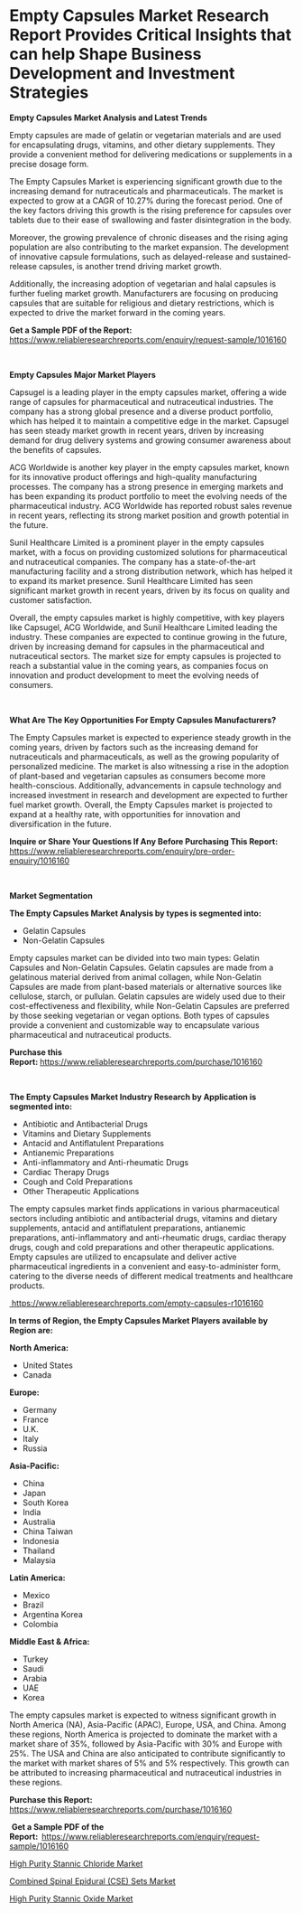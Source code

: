 <p><h1>Empty Capsules Market Research Report Provides Critical Insights that can help Shape Business Development and Investment Strategies</h1></p><p><strong>Empty Capsules Market Analysis and Latest Trends</strong></p>
<p><p>Empty capsules are made of gelatin or vegetarian materials and are used for encapsulating drugs, vitamins, and other dietary supplements. They provide a convenient method for delivering medications or supplements in a precise dosage form.</p><p>The Empty Capsules Market is experiencing significant growth due to the increasing demand for nutraceuticals and pharmaceuticals. The market is expected to grow at a CAGR of 10.27% during the forecast period. One of the key factors driving this growth is the rising preference for capsules over tablets due to their ease of swallowing and faster disintegration in the body.</p><p>Moreover, the growing prevalence of chronic diseases and the rising aging population are also contributing to the market expansion. The development of innovative capsule formulations, such as delayed-release and sustained-release capsules, is another trend driving market growth.</p><p>Additionally, the increasing adoption of vegetarian and halal capsules is further fueling market growth. Manufacturers are focusing on producing capsules that are suitable for religious and dietary restrictions, which is expected to drive the market forward in the coming years.</p></p>
<p><strong>Get a Sample PDF of the Report:&nbsp;</strong> <a href="https://www.reliableresearchreports.com/enquiry/request-sample/1016160">https://www.reliableresearchreports.com/enquiry/request-sample/1016160</a></p>
<p>&nbsp;</p>
<p><strong>Empty Capsules Major Market Players</strong></p>
<p><p>Capsugel is a leading player in the empty capsules market, offering a wide range of capsules for pharmaceutical and nutraceutical industries. The company has a strong global presence and a diverse product portfolio, which has helped it to maintain a competitive edge in the market. Capsugel has seen steady market growth in recent years, driven by increasing demand for drug delivery systems and growing consumer awareness about the benefits of capsules.</p><p>ACG Worldwide is another key player in the empty capsules market, known for its innovative product offerings and high-quality manufacturing processes. The company has a strong presence in emerging markets and has been expanding its product portfolio to meet the evolving needs of the pharmaceutical industry. ACG Worldwide has reported robust sales revenue in recent years, reflecting its strong market position and growth potential in the future.</p><p>Sunil Healthcare Limited is a prominent player in the empty capsules market, with a focus on providing customized solutions for pharmaceutical and nutraceutical companies. The company has a state-of-the-art manufacturing facility and a strong distribution network, which has helped it to expand its market presence. Sunil Healthcare Limited has seen significant market growth in recent years, driven by its focus on quality and customer satisfaction.</p><p>Overall, the empty capsules market is highly competitive, with key players like Capsugel, ACG Worldwide, and Sunil Healthcare Limited leading the industry. These companies are expected to continue growing in the future, driven by increasing demand for capsules in the pharmaceutical and nutraceutical sectors. The market size for empty capsules is projected to reach a substantial value in the coming years, as companies focus on innovation and product development to meet the evolving needs of consumers.</p></p>
<p>&nbsp;</p>
<p><strong>What Are The Key Opportunities For Empty Capsules Manufacturers?</strong></p>
<p><p>The Empty Capsules market is expected to experience steady growth in the coming years, driven by factors such as the increasing demand for nutraceuticals and pharmaceuticals, as well as the growing popularity of personalized medicine. The market is also witnessing a rise in the adoption of plant-based and vegetarian capsules as consumers become more health-conscious. Additionally, advancements in capsule technology and increased investment in research and development are expected to further fuel market growth. Overall, the Empty Capsules market is projected to expand at a healthy rate, with opportunities for innovation and diversification in the future.</p></p>
<p><strong>Inquire or Share Your Questions If Any Before Purchasing This Report:</strong> <a href="https://www.reliableresearchreports.com/enquiry/pre-order-enquiry/1016160">https://www.reliableresearchreports.com/enquiry/pre-order-enquiry/1016160</a></p>
<p>&nbsp;</p>
<p><strong>Market Segmentation</strong></p>
<p><strong>The Empty Capsules Market Analysis by types is segmented into:</strong></p>
<p><ul><li>Gelatin Capsules</li><li>Non-Gelatin Capsules</li></ul></p>
<p><p>Empty capsules market can be divided into two main types: Gelatin Capsules and Non-Gelatin Capsules. Gelatin capsules are made from a gelatinous material derived from animal collagen, while Non-Gelatin Capsules are made from plant-based materials or alternative sources like cellulose, starch, or pullulan. Gelatin capsules are widely used due to their cost-effectiveness and flexibility, while Non-Gelatin Capsules are preferred by those seeking vegetarian or vegan options. Both types of capsules provide a convenient and customizable way to encapsulate various pharmaceutical and nutraceutical products.</p></p>
<p><strong>Purchase this Report:&nbsp;</strong><a href="https://www.reliableresearchreports.com/purchase/1016160">https://www.reliableresearchreports.com/purchase/1016160</a></p>
<p>&nbsp;</p>
<p><strong>The Empty Capsules Market Industry Research by Application is segmented into:</strong></p>
<p><ul><li>Antibiotic and Antibacterial Drugs</li><li>Vitamins and Dietary Supplements</li><li>Antacid and Antiflatulent Preparations</li><li>Antianemic Preparations</li><li>Anti-inflammatory and Anti-rheumatic Drugs</li><li>Cardiac Therapy Drugs</li><li>Cough and Cold Preparations</li><li>Other Therapeutic Applications</li></ul></p>
<p><p>The empty capsules market finds applications in various pharmaceutical sectors including antibiotic and antibacterial drugs, vitamins and dietary supplements, antacid and antiflatulent preparations, antianemic preparations, anti-inflammatory and anti-rheumatic drugs, cardiac therapy drugs, cough and cold preparations and other therapeutic applications. Empty capsules are utilized to encapsulate and deliver active pharmaceutical ingredients in a convenient and easy-to-administer form, catering to the diverse needs of different medical treatments and healthcare products.</p></p>
<p><a href="https://www.reliableresearchreports.com/empty-capsules-r1016160">&nbsp;https://www.reliableresearchreports.com/empty-capsules-r1016160</a></p>
<p><strong>In terms of Region, the Empty Capsules Market Players available by Region are:</strong></p>
<p>
    <p> <strong> North America: </strong>
        <ul>
            <li>United States</li>
            <li>Canada</li>
        </ul>
        </p> 
    <p> <strong> Europe: </strong>
        <ul>
            <li>Germany</li>
            <li>France</li>
            <li>U.K.</li>
            <li>Italy</li>
            <li>Russia</li>
        </ul>
        </p> 
    <p> <strong> Asia-Pacific: </strong>
        <ul>
            <li>China</li>
            <li>Japan</li>
            <li>South Korea</li>
            <li>India</li>
            <li>Australia</li>
            <li>China Taiwan</li>
            <li>Indonesia</li>
            <li>Thailand</li>
            <li>Malaysia</li>
        </ul>
        </p> 
    <p> <strong> Latin America: </strong>
        <ul>
            <li>Mexico</li>
            <li>Brazil</li>
            <li>Argentina Korea</li>
            <li>Colombia</li>
        </ul>
        </p> 
    <p> <strong> Middle East & Africa: </strong>
        <ul>
            <li>Turkey</li>
            <li>Saudi</li>
            <li>Arabia</li>
            <li>UAE</li>
            <li>Korea</li>
        </ul>
    </p>
    </p>
<p><p>The empty capsules market is expected to witness significant growth in North America (NA), Asia-Pacific (APAC), Europe, USA, and China. Among these regions, North America is projected to dominate the market with a market share of 35%, followed by Asia-Pacific with 30% and Europe with 25%. The USA and China are also anticipated to contribute significantly to the market with market shares of 5% and 5% respectively. This growth can be attributed to increasing pharmaceutical and nutraceutical industries in these regions.</p></p>
<p><strong>Purchase this Report: </strong><a href="https://www.reliableresearchreports.com/purchase/1016160">https://www.reliableresearchreports.com/purchase/1016160</a></p>
<p>&nbsp;<strong>Get a Sample PDF of the Report:&nbsp;&nbsp;</strong><a href="https://www.reliableresearchreports.com/enquiry/request-sample/1016160">https://www.reliableresearchreports.com/enquiry/request-sample/1016160</a></p>
<p><strong></strong></p>
<p><p><a href="https://github.com/prosalinda88/Market-Research-Report-List-5/blob/main/high-purity-stannic-chloride-market.md">High Purity Stannic Chloride Market</a></p><p><a href="https://github.com/mdinislamsheik/Market-Research-Report-List-1/blob/main/combined-spinal-epidural-cse-sets-market.md">Combined Spinal Epidural (CSE) Sets Market</a></p><p><a href="https://github.com/NorbertYates/Market-Research-Report-List-6/blob/main/high-purity-stannic-oxide-market.md">High Purity Stannic Oxide Market</a></p></p>
